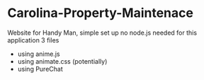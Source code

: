 # Carolina-Property-Maintenace
Website for Handy Man, simple set up no node.js needed for this application 3 files

- using anime.js
- using animate.css (potentially)
- using PureChat
